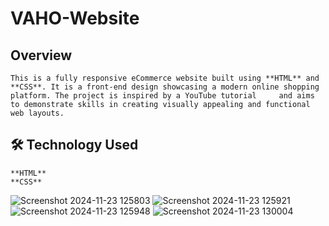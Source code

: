 ﻿# VAHO-Website
## Overview
    This is a fully responsive eCommerce website built using **HTML** and **CSS**. It is a front-end design showcasing a modern online shopping platform. The project is inspired by a YouTube tutorial     and aims to demonstrate skills in creating visually appealing and functional web layouts.
## 🛠️ Technology Used
    **HTML**
    **CSS**
![Screenshot 2024-11-23 125803](https://github.com/user-attachments/assets/3848df62-2753-4fd2-acae-811db4f0441a)
![Screenshot 2024-11-23 125921](https://github.com/user-attachments/assets/8972668c-29fb-48d9-9a36-be54bf0209bc)
![Screenshot 2024-11-23 125948](https://github.com/user-attachments/assets/4621b9d3-89a2-4ddb-b967-803e65a9cadc)
![Screenshot 2024-11-23 130004](https://github.com/user-attachments/assets/d1ce8677-8d8f-4f94-970f-7d8d3fbebe3b)
